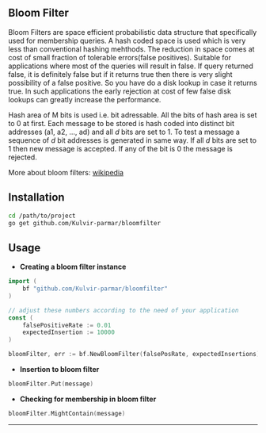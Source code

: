 ## Bloom Filter

Bloom Filters are space efficient probabilistic data structure that specifically used for membership queries. A hash coded space is used which is very less than conventional hashing mehthods. The reduction in space comes at cost of small fraction of tolerable errors(false positives).
Suitable for applications where most of the queries will result in false. If query returned false, it is definitely false but if it returns true then there is very slight possibility of a false positive. So you have do a disk lookup in case it returns true. In such applications the early rejection at cost of few false disk lookups can greatly increase the performance.

Hash area of M bits is used i.e. bit adressable. All the bits of hash area is set to 0 at first. Each message to be stored is hash coded into distinct bit addresses (a1, a2, ..., ad) and all *d* bits are set to 1.
To test a message a sequence of *d* bit addresses is generated in same way. If all *d* bits are set to 1 then new message is accepted. If any of the bit is 0 the message is rejected.

More about bloom filters: [wikipedia](https://en.wikipedia.org/wiki/Bloom_filter)


## Installation

```bash
cd /path/to/project
go get github.com/Kulvir-parmar/bloomfilter
```

## Usage
- **Creating a bloom filter instance**
```go
import (
    bf "github.com/Kulvir-parmar/bloomfilter"
)

// adjust these numbers according to the need of your application
const (
    falsePositiveRate := 0.01
    expectedInsertion := 10000
)

bloomFilter, err := bf.NewBloomFilter(falsePosRate, expectedInsertions)
```

- **Insertion to bloom filter**

```go
bloomFilter.Put(message)
```

- **Checking for membership in bloom filter**

```go
bloomFilter.MightContain(message)
```

---
